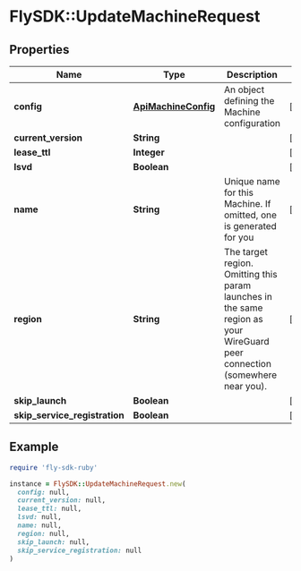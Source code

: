 # FlySDK::UpdateMachineRequest

## Properties

| Name | Type | Description | Notes |
| ---- | ---- | ----------- | ----- |
| **config** | [**ApiMachineConfig**](ApiMachineConfig.md) | An object defining the Machine configuration | [optional] |
| **current_version** | **String** |  | [optional] |
| **lease_ttl** | **Integer** |  | [optional] |
| **lsvd** | **Boolean** |  | [optional] |
| **name** | **String** | Unique name for this Machine. If omitted, one is generated for you | [optional] |
| **region** | **String** | The target region. Omitting this param launches in the same region as your WireGuard peer connection (somewhere near you). | [optional] |
| **skip_launch** | **Boolean** |  | [optional] |
| **skip_service_registration** | **Boolean** |  | [optional] |

## Example

```ruby
require 'fly-sdk-ruby'

instance = FlySDK::UpdateMachineRequest.new(
  config: null,
  current_version: null,
  lease_ttl: null,
  lsvd: null,
  name: null,
  region: null,
  skip_launch: null,
  skip_service_registration: null
)
```

